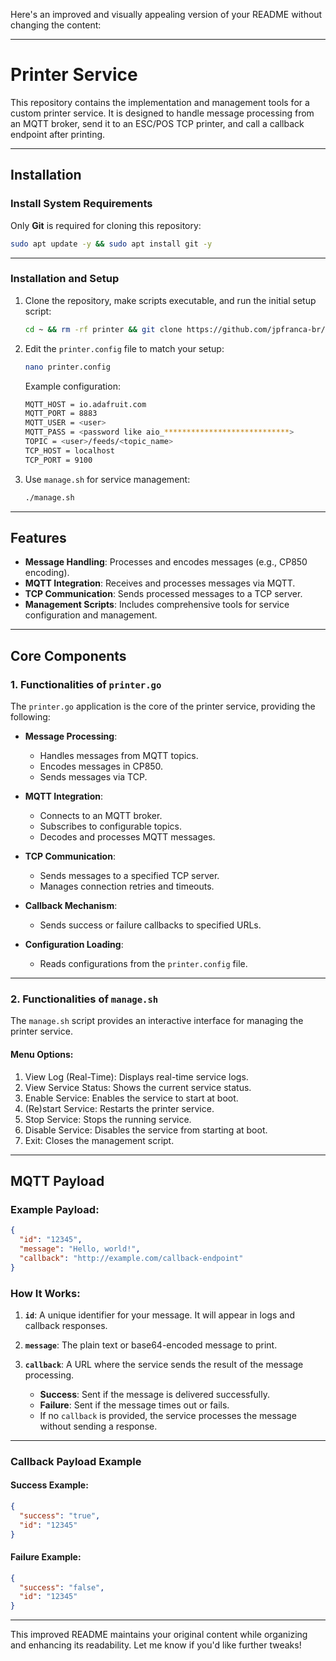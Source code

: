 Here's an improved and visually appealing version of your README without changing the content:

---

# **Printer Service**

This repository contains the implementation and management tools for a custom printer service. It is designed to handle message processing from an MQTT broker, send it to an ESC/POS TCP printer, and call a callback endpoint after printing.

---

## **Installation**

### **Install System Requirements**

Only **Git** is required for cloning this repository:

```bash
sudo apt update -y && sudo apt install git -y
```

---

### **Installation and Setup**

1. Clone the repository, make scripts executable, and run the initial setup script:

    ```bash
    cd ~ && rm -rf printer && git clone https://github.com/jpfranca-br/printer.git && cd printer && chmod +x *.sh && ./setup.sh
    ```

2. Edit the `printer.config` file to match your setup:

    ```bash
    nano printer.config
    ```

   Example configuration:

    ```bash
    MQTT_HOST = io.adafruit.com
    MQTT_PORT = 8883
    MQTT_USER = <user>
    MQTT_PASS = <password like aio_****************************>
    TOPIC = <user>/feeds/<topic_name>
    TCP_HOST = localhost
    TCP_PORT = 9100
    ```

3. Use `manage.sh` for service management:

    ```bash
    ./manage.sh
    ```

---

## **Features**

- **Message Handling**: Processes and encodes messages (e.g., CP850 encoding).
- **MQTT Integration**: Receives and processes messages via MQTT.
- **TCP Communication**: Sends processed messages to a TCP server.
- **Management Scripts**: Includes comprehensive tools for service configuration and management.

---

## **Core Components**

### 1. **Functionalities of `printer.go`**

The `printer.go` application is the core of the printer service, providing the following:

- **Message Processing**:
  - Handles messages from MQTT topics.
  - Encodes messages in CP850.
  - Sends messages via TCP.

- **MQTT Integration**:
  - Connects to an MQTT broker.
  - Subscribes to configurable topics.
  - Decodes and processes MQTT messages.

- **TCP Communication**:
  - Sends messages to a specified TCP server.
  - Manages connection retries and timeouts.

- **Callback Mechanism**:
  - Sends success or failure callbacks to specified URLs.

- **Configuration Loading**:
  - Reads configurations from the `printer.config` file.

---

### 2. **Functionalities of `manage.sh`**

The `manage.sh` script provides an interactive interface for managing the printer service.

#### **Menu Options**:

1. View Log (Real-Time): Displays real-time service logs.
2. View Service Status: Shows the current service status.
3. Enable Service: Enables the service to start at boot.
4. (Re)start Service: Restarts the printer service.
5. Stop Service: Stops the running service.
6. Disable Service: Disables the service from starting at boot.
7. Exit: Closes the management script.

---

## **MQTT Payload**

### **Example Payload**:

```json
{
  "id": "12345",
  "message": "Hello, world!",
  "callback": "http://example.com/callback-endpoint"
}
```

### **How It Works**:

1. **`id`**: A unique identifier for your message. It will appear in logs and callback responses.
2. **`message`**: The plain text or base64-encoded message to print.
3. **`callback`**: A URL where the service sends the result of the message processing.

   - **Success**: Sent if the message is delivered successfully.
   - **Failure**: Sent if the message times out or fails.
   - If no `callback` is provided, the service processes the message without sending a response.

---

### **Callback Payload Example**

#### **Success Example**:

```json
{
  "success": "true",
  "id": "12345"
}
```

#### **Failure Example**:

```json
{
  "success": "false",
  "id": "12345"
}
```

---

This improved README maintains your original content while organizing and enhancing its readability. Let me know if you'd like further tweaks!
